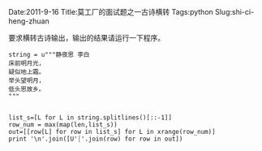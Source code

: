 Date:2011-9-16
Title:莫工厂的面试题之一古诗横转
Tags:python
Slug:shi-ci-heng-zhuan

要求横转古诗输出，输出的结果请运行一下程序。

    string = u"""静夜思 李白
    床前明月光，
    疑似地上霜。
    举头望明月，
    低头思故乡。
    """


    list_s=[L for L in string.splitlines()[::-1]]
    row_num = max(map(len,list_s))
    out=[[row[L] for row in list_s] for L in xrange(row_num)]
    print '\n'.join([U'┊'.join(row) for row in out])
